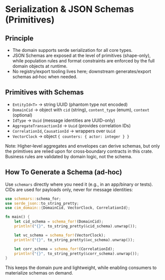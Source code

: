 <!-- Copyright 2025 Cowboy AI, LLC. -->

# Serialization & JSON Schemas (Primitives)

## Principle

- The domain supports serde serialization for all core types.
- JSON Schemas are exposed at the level of primitives (shape-only), while population rules and format constraints are enforced by the full domain objects at runtime.
- No registry/export tooling lives here; downstream generates/export schemas ad‑hoc when needed.

## Primitives with Schemas

- `EntityId<T>` → string UUID (phantom type not encoded)
- `DomainCid` → object with `cid` (string), `content_type` (enum), `context` (optional)
- `IdType` → `Uuid` (message identities are UUID-only)
- `AggregateTransactionId` → `Uuid` (provides correlation IDs)
- `CorrelationId`, `CausationId` → wrappers over `Uuid`
- `VectorClock` → object `{ counters: { actor: integer } }`

Note: Higher‑level aggregates and envelopes can derive schemas, but only the primitives are relied upon for cross‑boundary contracts in this crate. Business rules are validated by domain logic, not the schema.

## How To Generate a Schema (ad‑hoc)

Use `schemars` directly where you need it (e.g., in an app/binary or tests). CIDs are used for payloads only, never for message identities:

```rust
use schemars::schema_for;
use serde_json::to_string_pretty;
use cim_domain::{DomainCid, VectorClock, CorrelationId};

fn main() {
    let cid_schema = schema_for!(DomainCid);
    println!("{}", to_string_pretty(&cid_schema).unwrap());

    let vc_schema = schema_for!(VectorClock);
    println!("{}", to_string_pretty(&vc_schema).unwrap());

    let corr_schema = schema_for!(CorrelationId);
    println!("{}", to_string_pretty(&corr_schema).unwrap());
}
```

This keeps the domain pure and lightweight, while enabling consumers to materialize schemas on demand.

